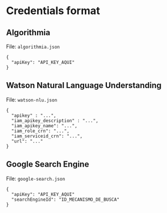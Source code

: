 # Credentials format

## Algorithmia

File: `algorithmia.json`

```
{
  "apiKey": "API_KEY_AQUI"
}
```

## Watson Natural Language Understanding

File: `watson-nlu.json`

```
{
  "apikey" : "...",
  "iam_apikey_description" : "...",
  "iam_apikey_name": "...",
  "iam_role_crn": "...",
  "iam_serviceid_crn": "...",
  "url": "..."
}
```

## Google Search Engine

File: `google-search.json`

```
{
  "apiKey": "API_KEY_AQUI"
  "searchEngineId": "ID_MECANISMO_DE_BUSCA"
}
```
